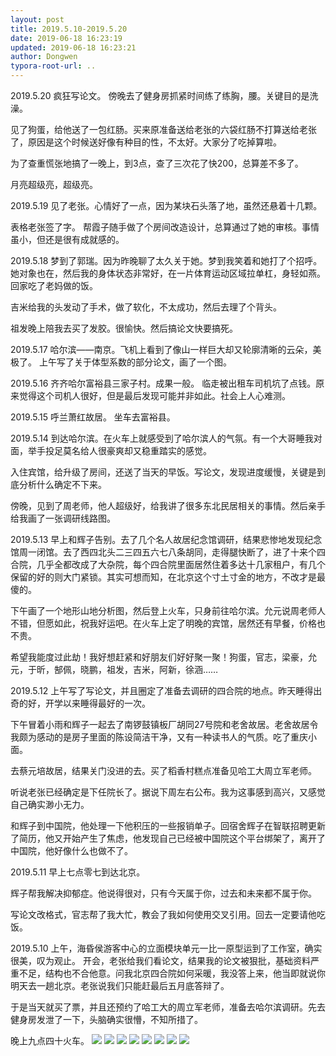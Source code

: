 ```yaml
---
layout: post
title: 2019.5.10-2019.5.20
date: 2019-06-18 16:23:19
updated: 2019-06-18 16:23:21
author: Dongwen
typora-root-url: ..
---
```




2019.5.20
疯狂写论文。
傍晚去了健身房抓紧时间练了练胸，腰。关键目的是洗澡。

见了狗蛋，给他送了一包红肠。买来原准备送给老张的六袋红肠不打算送给老张了，原因是这个时候送好像有种目的性，不太好。大家分了吃掉算啦。

为了查重慌张地搞了一晚上，到3点，查了三次花了快200，总算差不多了。

月亮超级亮，超级亮。

2019.5.19
见了老张。心情好了一点，因为某块石头落了地，虽然还悬着十几颗。

表格老张签了字。
帮霞子随手做了个房间改造设计，总算通过了她的审核。事情虽小，但还是很有成就感的。

2019.5.18
梦到了郭瑞。因为昨晚聊了太久关于她。梦到我笑着和她打了个招呼。她对象也在，然后我的身体状态非常好，在一片体育运动区域拉单杠，身轻如燕。回家吃了老妈做的饭。

吉米给我的头发动了手术，做了软化，不太成功，然后去理了个背头。

祖发晚上陪我去买了发胶。很愉快。然后搞论文快要搞死。

2019.5.17
哈尔滨——南京。飞机上看到了像山一样巨大却又轮廓清晰的云朵，美极了。
上午写了关于体型系数的部分论文，画了一个图。

2019.5.16
齐齐哈尔富裕县三家子村。成果一般。
临走被出租车司机坑了点钱。原来觉得这个司机人很好，但是最后发现可能并非如此。社会上人心难测。

2019.5.15
呼兰萧红故居。
坐车去富裕县。

2019.5.14
到达哈尔滨。在火车上就感受到了哈尔滨人的气氛。有一个大哥睡我对面，举手投足莫名给人很豪爽却又稳重踏实的感觉。

入住宾馆，给升级了房间，还送了当天的早饭。写论文，发现进度缓慢，关键是到底分析什么确定不下来。

傍晚，见到了周老师，他人超级好，给我讲了很多东北民居相关的事情。然后亲手给我画了一张调研线路图。

2019.5.13
早上和辉子告别。去了几个名人故居纪念馆调研，结果悲惨地发现纪念馆周一闭馆。去了西四北头二三四五六七八条胡同，走得腿快断了，进了十来个四合院，几乎全都改成了大杂院，每个四合院里面居然住着多达十几家租户，有几个保留的好的则大门紧锁。其实可想而知，在北京这个寸土寸金的地方，不改才是最傻的。

下午画了一个地形山地分析图，然后登上火车，只身前往哈尔滨。允元说周老师人不错，但愿如此，祝我好运吧。在火车上定了明晚的宾馆，居然还有早餐，价格也不贵。

希望我能度过此劫！我好想赶紧和好朋友们好好聚一聚！狗蛋，官志，梁豪，允元，于昕，郜佩，晓鹏，祖发，吉米，阿新，徐涵……

2019.5.12
上午写了写论文，并且圈定了准备去调研的四合院的地点。昨天睡得出奇的好，开学以来睡得最好的一次。

下午冒着小雨和辉子一起去了南锣鼓镇板厂胡同27号院和老舍故居。老舍故居令我颇为感动的是房子里面的陈设简洁干净，又有一种读书人的气质。吃了重庆小面。

去蔡元培故居，结果关门没进的去。买了稻香村糕点准备见哈工大周立军老师。

听说老张已经确定是下任院长了。据说下周左右公布。我为这事感到高兴，又感觉自己确实渺小无力。

和辉子到中国院，他处理一下他积压的一些报销单子。回宿舍辉子在智联招聘更新了简历，他又开始产生了焦虑，他发现自己已经被中国院这个平台绑架了，离开了中国院，他好像什么也做不了。

2019.5.11
早上七点零七到达北京。

辉子帮我解决抑郁症。他说得很对，只有今天属于你，过去和未来都不属于你。

写论文改格式，官志帮了我大忙，教会了我如何使用交叉引用。回去一定要请他吃饭。

2019.5.10
上午，海昏侯游客中心的立面模块单元一比一原型运到了工作室，确实很美，叹为观止。
开会，老张给我们看论文，结果我的论文被狠批，基础资料严重不足，结构也不合他意。问我北京四合院如何采暖，我没答上来，他当即就说你明天去一趟北京。老张说我们只能赶最后五月底答辩了。

于是当天就买了票，并且还预约了哈工大的周立军老师，准备去哈尔滨调研。先去健身房发泄了一下，头脑确实很懵，不知所措了。

晚上九点四十火车。        ![](/img/in-post/x62198333.jpg)
![](/img/in-post/x62198331.jpg)
![](/img/in-post/x62198305.jpg)
![](/img/in-post/x62198329.jpg)
![](/img/in-post/x62198325.jpg)
![](/img/in-post/x62198319.jpg)
![](/img/in-post/x62198345.jpg)
![](/img/in-post/x62198339.jpg)
